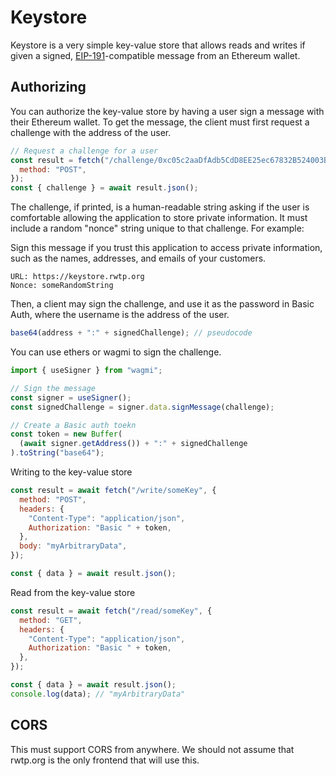 # Keystore

Keystore is a very simple key-value store that allows reads and writes if given a signed, [EIP-191](https://eips.ethereum.org/EIPS/eip-191)-compatible message from an Ethereum wallet.

## Authorizing

You can authorize the key-value store by having a user sign a message with their Ethereum wallet. To get the message, the client must first request a challenge with the address of the user.

```js
// Request a challenge for a user
const result = fetch("/challenge/0xc05c2aaDfAdb5CdD8EE25ec67832B524003B2E37", {
  method: "POST",
});
const { challenge } = await result.json();
```

The challenge, if printed, is a human-readable string asking if the user is comfortable allowing the application to store private information. It must include a random "nonce" string unique to that challenge. For example:

Sign this message if you trust this application to access private
information, such as the names, addresses, and emails of your customers.

```
URL: https://keystore.rwtp.org
Nonce: someRandomString
```

Then, a client may sign the challenge, and use it as the password in Basic Auth, where the username is the address of the user.

```js
base64(address + ":" + signedChallenge); // pseudocode
```

You can use ethers or wagmi to sign the challenge.

```js
import { useSigner } from "wagmi";

// Sign the message
const signer = useSigner();
const signedChallenge = signer.data.signMessage(challenge);

// Create a Basic auth toekn
const token = new Buffer(
  (await signer.getAddress()) + ":" + signedChallenge
).toString("base64");
```

Writing to the key-value store

```js
const result = await fetch("/write/someKey", {
  method: "POST",
  headers: {
    "Content-Type": "application/json",
    Authorization: "Basic " + token,
  },
  body: "myArbitraryData",
});

const { data } = await result.json();
```

Read from the key-value store

```js
const result = await fetch("/read/someKey", {
  method: "GET",
  headers: {
    "Content-Type": "application/json",
    Authorization: "Basic " + token,
  },
});

const { data } = await result.json();
console.log(data); // "myArbitraryData"
```

## CORS

This must support CORS from anywhere. We should not assume that rwtp.org is the only frontend that will use this.
